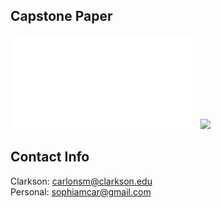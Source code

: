 ## Capstone Paper
![Final Capstone Paper](/src/media/Honors_Capstone_-_Carlone_Final.pdf)
<image src="../media/Honors_Capstone_-_Carlone_Final.pdf" controls></image>

## Contact Info
Clarkson: carlonsm@clarkson.edu 
<br>
Personal: sophiamcar@gmail.com